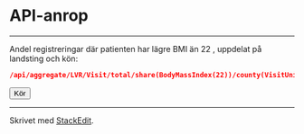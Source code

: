 # API-anrop


----------
Andel registreringar där patienten har lägre BMI än 22 , uppdelat på landsting och kön:

```JSON
/api/aggregate/LVR/Visit/total/share(BodyMassIndex(22))/county(VisitUnit)/Gender
```

<div>
<button class="btn btn-default" onclick="jsondump(this, 'https://stratum.registercentrum.se/api/aggregate/LVR/Visit/total/share(Height(165))/county(VisitUnit)/Gender?apikey=bK3H9bwaG4o=');">Kör</button></div>

----------

Skrivet med [<i class="icon-provider-stackedit"></i> StackEdit](https://stackedit.io/).
